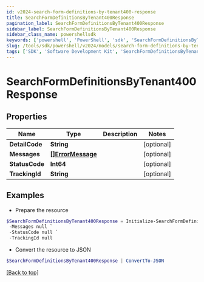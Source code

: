 ```yaml
---
id: v2024-search-form-definitions-by-tenant400-response
title: SearchFormDefinitionsByTenant400Response
pagination_label: SearchFormDefinitionsByTenant400Response
sidebar_label: SearchFormDefinitionsByTenant400Response
sidebar_class_name: powershellsdk
keywords: ['powershell', 'PowerShell', 'sdk', 'SearchFormDefinitionsByTenant400Response', 'V2024SearchFormDefinitionsByTenant400Response'] 
slug: /tools/sdk/powershell/v2024/models/search-form-definitions-by-tenant400-response
tags: ['SDK', 'Software Development Kit', 'SearchFormDefinitionsByTenant400Response', 'V2024SearchFormDefinitionsByTenant400Response']
---
```



# SearchFormDefinitionsByTenant400Response

## Properties

Name | Type | Description | Notes
------------ | ------------- | ------------- | -------------
**DetailCode** | **String** |  | [optional] 
**Messages** | [**[]ErrorMessage**](error-message) |  | [optional] 
**StatusCode** | **Int64** |  | [optional] 
**TrackingId** | **String** |  | [optional] 

## Examples

- Prepare the resource
```powershell
$SearchFormDefinitionsByTenant400Response = Initialize-SearchFormDefinitionsByTenant400Response  -DetailCode null `
 -Messages null `
 -StatusCode null `
 -TrackingId null
```

- Convert the resource to JSON
```powershell
$SearchFormDefinitionsByTenant400Response | ConvertTo-JSON
```


[[Back to top]](#) 

